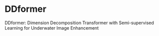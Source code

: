 # DDformer
DDformer: Dimension Decomposition Transformer with Semi-supervised Learning for Underwater Image Enhancement
